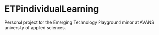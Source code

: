 # ETPindividualLearning
Personal project for the Emerging Technology Playground minor at AVANS university of applied sciences.
